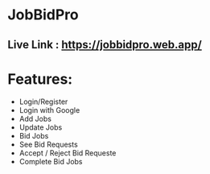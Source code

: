 # JobBidPro 

## Live Link : https://jobbidpro.web.app/

# Features:
- Login/Register
- Login with Google
- Add Jobs
- Update Jobs
- Bid Jobs
- See Bid Requests
- Accept / Reject Bid Requeste
- Complete Bid Jobs
